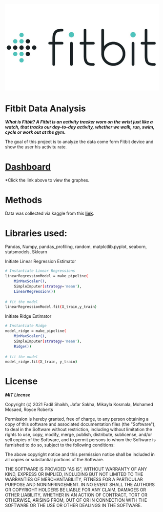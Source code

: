 ![Spotify_Logo_CMYK_Green](https://github.com/mohamedmosaed/IoT_Fitbit_analysis/blob/main/image/Fitbit-Logo-2007.jpg)
# Fitbit Data Analysis
***What is Fitbit?
A Fitbit is an activity tracker worn on the wrist just like a watch, that tracks our day-to-day activity, whether we walk, run, swim, cycle or work out at the gym.***

The goal of this project is to analyze the data come form Fitbit device and show the user his activitu rate.

# **[Dashboard](http://127.0.0.1:8050/)**
*Click the link above to view the graphes.

# Methods
Data was collected via kaggle from this **[link](https://www.kaggle.com/mjazzy/fitbit-fitness-bellabeat-high-tech-company)**.

# Libraries used:
Pandas,
Numpy,
pandas_profiling,
random,
matplotlib.pyplot,
seaborn,
statsmodels,
Sklearn



Initiate Linear Regression Estimator
```sh
# Instantiate Linear Regressions 
linearRegressionModel = make_pipeline(
    MinMaxScaler(),
    SimpleImputer(strategy='mean'),
    LinearRegression())

# fit the model
linearRegressionModel.fit(X_train,y_train)
```
Initiate Ridge Estimator
```sh
# Instantiate Ridge 
model_ridge = make_pipeline(
    MinMaxScaler(),
    SimpleImputer(strategy='mean'),
    Ridge())

# fit the model
model_ridge.fit(X_train, y_train)
```

# License
***MIT License***

Copyright (c) 2021 Fadil Shaikh, Jafar Sakha, Mikayla Kosmala, Mohamed Mosaed, Royce Roberts

Permission is hereby granted, free of charge, to any person obtaining a copy
of this software and associated documentation files (the "Software"), to deal
in the Software without restriction, including without limitation the rights
to use, copy, modify, merge, publish, distribute, sublicense, and/or sell
copies of the Software, and to permit persons to whom the Software is
furnished to do so, subject to the following conditions:

The above copyright notice and this permission notice shall be included in all
copies or substantial portions of the Software.

THE SOFTWARE IS PROVIDED "AS IS", WITHOUT WARRANTY OF ANY KIND, EXPRESS OR
IMPLIED, INCLUDING BUT NOT LIMITED TO THE WARRANTIES OF MERCHANTABILITY,
FITNESS FOR A PARTICULAR PURPOSE AND NONINFRINGEMENT. IN NO EVENT SHALL THE
AUTHORS OR COPYRIGHT HOLDERS BE LIABLE FOR ANY CLAIM, DAMAGES OR OTHER
LIABILITY, WHETHER IN AN ACTION OF CONTRACT, TORT OR OTHERWISE, ARISING FROM,
OUT OF OR IN CONNECTION WITH THE SOFTWARE OR THE USE OR OTHER DEALINGS IN THE
SOFTWARE.
